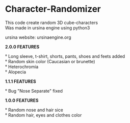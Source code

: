 # Character-Randomizer

This code create random 3D cube-characters <br>
Was made in ursina engine using python3 <br>
<p>ursina website: ursinaengine.org</p>

<p><b>2.0.0 FEATURES</b></p>
° Long sleeve, t-shirt, shorts, pants, shoes and feets added <br>
° Random skin color (Caucasian or brunette) <br>
° Heterochromia <br>
° Alopecia


<p><b>1.1.1 FEATURES</b></p>
° Bug "Nose Separate" fixed <br>


<p><b>1.0.0 FEATURES</b></p>
° Random nose and hair sice <br>
° Random hair, eyes and clothes color

